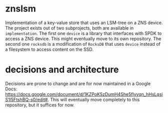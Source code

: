 # znslsm
Implementation of a key-value store that uses an LSM-tree on a ZNS device.
The project exists out of two subprojects, both are available in `implementation`.
The first one `device` is a library that interfaces with SPDK to access a ZNS device. This might eventually move to its own repository.
The second one `rocksdb` is a modification of `RocksDB` that uses `device` instead of a filesystem to access content on the SSD.

# decisions and architecture
Decisions are prone to change and are for now maintained in a Google Docs: https://docs.google.com/document/d/1KZPoK5zDumH4She5flyvqn_hHsLqsiS1l5FtshBQ-s0/edit#.
This will eventually move completely to this repository, but it suffices for now. 
